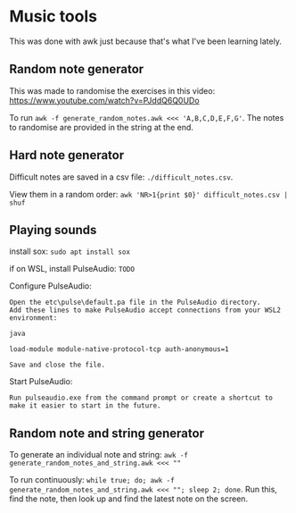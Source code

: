 # Music tools

This was done with awk just because that's what I've been learning lately.

## Random note generator

This was made to randomise the exercises in this video: https://www.youtube.com/watch?v=PJddQ6Q0UDo

To run `awk -f generate_random_notes.awk <<< 'A,B,C,D,E,F,G'`. The notes to randomise are provided in the string at the end.

## Hard note generator

Difficult notes are saved in a csv file: `./difficult_notes.csv`.

View them in a random order: `awk 'NR>1{print $0}' difficult_notes.csv | shuf`

## Playing sounds

install sox: `sudo apt install sox`

if on WSL, install PulseAudio: `TODO`

Configure PulseAudio:

    Open the etc\pulse\default.pa file in the PulseAudio directory.
    Add these lines to make PulseAudio accept connections from your WSL2 environment:

    java

    load-module module-native-protocol-tcp auth-anonymous=1

    Save and close the file.

Start PulseAudio:

    Run pulseaudio.exe from the command prompt or create a shortcut to make it easier to start in the future.

## Random note and string generator

To generate an individual note and string: `awk -f generate_random_notes_and_string.awk <<< ""`

To run continuously: `while true; do; awk -f generate_random_notes_and_string.awk <<< ""; sleep 2; done`. Run this, find the note, then look up and find the latest note on the screen.
